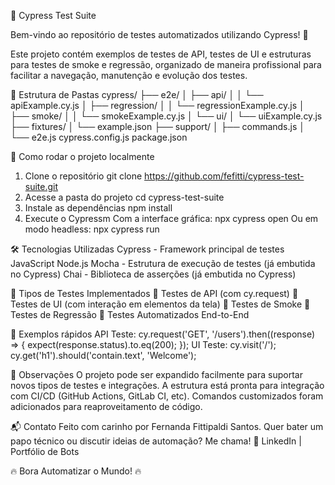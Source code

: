 🧪 Cypress Test Suite

Bem-vindo ao repositório de testes automatizados utilizando Cypress! 🚀

Este projeto contém exemplos de testes de API, testes de UI e estruturas para testes de smoke e regressão, organizado de maneira profissional para facilitar a navegação, manutenção e evolução dos testes.

📂 Estrutura de Pastas 
cypress/
├── e2e/
│   ├── api/
│   │   └── apiExample.cy.js
│   ├── regression/
│   │   └── regressionExample.cy.js
│   ├── smoke/
│   │   └── smokeExample.cy.js
│   └── ui/
│       └── uiExample.cy.js
├── fixtures/
│   └── example.json
├── support/
│   ├── commands.js
│   └── e2e.js
cypress.config.js
package.json

🚀 Como rodar o projeto localmente
1. Clone o repositório
git clone https://github.com/fefitti/cypress-test-suite.git
2. Acesse a pasta do projeto
cd cypress-test-suite
3. Instale as dependências
npm install
4. Execute o Cypressm Com a interface gráfica:
npx cypress open
Ou em modo headless:
npx cypress run

🛠 Tecnologias Utilizadas
Cypress - Framework principal de testes
JavaScript
Node.js
Mocha - Estrutura de execução de testes (já embutida no Cypress)
Chai - Biblioteca de asserções (já embutida no Cypress)

🧹 Tipos de Testes Implementados
🔹 Testes de API (com cy.request)
🔹 Testes de UI (com interação em elementos da tela)
🔹 Testes de Smoke
🔹 Testes de Regressão
🔹 Testes Automatizados End-to-End

📄 Exemplos rápidos
API Teste:
cy.request('GET', '/users').then((response) => {
  expect(response.status).to.eq(200);
});
UI Teste:
cy.visit('/');
cy.get('h1').should('contain.text', 'Welcome');

📝 Observações
O projeto pode ser expandido facilmente para suportar novos tipos de testes e integrações.
A estrutura está pronta para integração com CI/CD (GitHub Actions, GitLab CI, etc).
Comandos customizados foram adicionados para reaproveitamento de código.

📬 Contato
Feito com carinho por Fernanda Fittipaldi Santos.
Quer bater um papo técnico ou discutir ideias de automação? Me chama! 🚀
LinkedIn | Portfólio de Bots

🔥 Bora Automatizar o Mundo! 🔥
